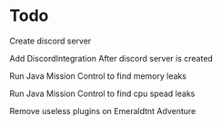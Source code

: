# Todo

Create discord server

Add DiscordIntegration After discord server is created

Run Java Mission Control to find memory leaks

Run Java Mission Control to find cpu spead leaks

Remove useless plugins on Emeraldtnt Adventure
